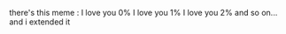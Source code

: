 there's this meme :
I love you 0%
 I love you 1%
  I love you 2%
  and so on...
  and i extended it
